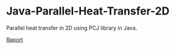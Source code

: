 # Java-Parallel-Heat-Transfer-2D
Parallel heat transfer in 2D using PCJ library in Java.

[Raport](https://github.com/grzedzicki/Java-Parallel-Heat-Transfer-2D/blob/main/RaportPCJ.pdf)
